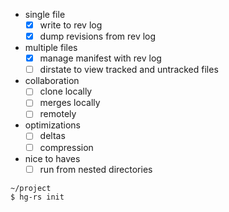 - single file
    - [x] write to rev log 
    - [x] dump revisions from rev log
- multiple files
    - [x] manage manifest with rev log
    - [ ] dirstate to view tracked and untracked files
- collaboration
    - [ ] clone locally
    - [ ] merges locally
    - [ ] remotely
- optimizations
    - [ ] deltas
    - [ ] compression
- nice to haves
    - [ ] run from nested directories

```
~/project
$ hg-rs init
```
